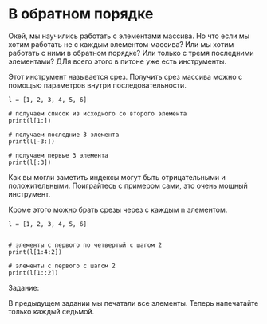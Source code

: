 # В обратном порядке

Окей, мы научились работать с элементами массива. Но что если мы хотим работать не с каждым элементом массива? Или мы хотим работать с ними в обратном порядке? Или только с тремя последними элементами? ДЛя всего этого в питоне уже есть инструменты.

Этот инструмент называется срез. Получить срез массива можно с помощью параметров внутри последовательности.

```
l = [1, 2, 3, 4, 5, 6]

# получаем список из исходного со второго элемента
print(l[1:])

# получаем последние 3 элемента
print(l[-3:]) 

# получаем первые 3 элемента
print(l[:3])

```

Как вы могли заметить индексы могут быть отрицательными и положительными. Поиграйтесь с примером сами, это очень мощный инструмент.

Кроме этого можно брать срезы через с каждым n элементом.

```
l = [1, 2, 3, 4, 5, 6]


# элементы с первого по четвертый с шагом 2
print(l[1:4:2])

# элементы с первого с шагом 2 
print(l[1::2])
```


Задание:

В предыдущем задании мы печатали все элементы. Теперь напечатайте только каждый седьмой. 
